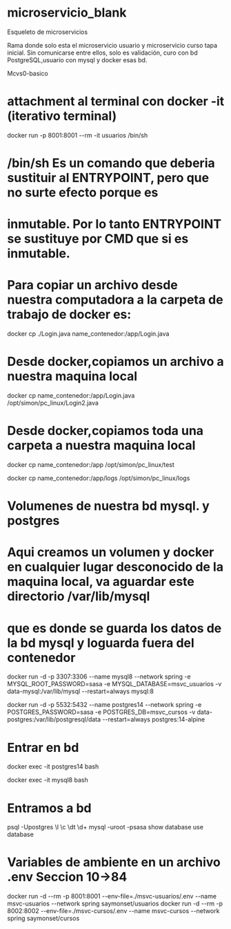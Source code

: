 # microservicio_blank
Esqueleto de microservicios

Rama donde solo esta el microservicio usuario y microservicio curso tapa inicial. Sin comunicarse entre ellos, solo es validación, curo con bd PostgreSQL,usuario con mysql y docker esas bd.

Mcvs0-basico

# attachment al terminal con docker -it  (iterativo terminal)
docker run -p 8001:8001 --rm -it usuarios /bin/sh
# /bin/sh Es  un comando que deberia sustituir al ENTRYPOINT, pero que no surte efecto porque es
# inmutable. Por lo tanto ENTRYPOINT se sustituye por CMD que si es inmutable.

# Para copiar un archivo desde nuestra computadora a la carpeta de trabajo de docker es:
docker cp  ./Login.java name_contenedor:/app/Login.java

# Desde docker,copiamos un archivo a nuestra maquina local
docker cp name_contenedor:/app/Login.java /opt/simon/pc_linux/Login2.java

# Desde docker,copiamos toda una carpeta a nuestra maquina local
docker cp name_contenedor:/app /opt/simon/pc_linux/test

docker cp name_contenedor:/app/logs /opt/simon/pc_linux/logs

# Volumenes de nuestra bd mysql. y postgres
# Aqui creamos un volumen y docker en cualquier lugar desconocido de la maquina local, va  aguardar este directorio /var/lib/mysql
# que es donde se guarda los datos de la bd mysql y loguarda fuera del contenedor
docker run -d -p 3307:3306 --name mysql8 --network spring -e MYSQL_ROOT_PASSWORD=sasa -e MYSQL_DATABASE=msvc_usuarios
   -v data-mysql:/var/lib/mysql --restart=always mysql:8

docker run -d -p 5532:5432 --name postgres14 --network spring -e POSTGRES_PASSWORD=sasa -e POSTGRES_DB=msvc_cursos
-v data-postgres:/var/lib/postgresql/data --restart=always postgres:14-alpine

# Entrar en bd
 docker exec -it postgres14 bash

 docker exec -it mysql8 bash

# Entramos a bd
psql -Upostgres
\l
\c
\dt
\d+
mysql -uroot -psasa
show database
use database

# Variables de ambiente en un archivo .env  Seccion 10->84
docker run -d --rm -p 8001:8001 --env-file=./msvc-usuarios/.env --name msvc-usuarios --network spring saymonset/usuarios
docker run -d --rm -p 8002:8002 --env-file=./msvc-cursos/.env --name msvc-cursos --network spring saymonset/cursos

